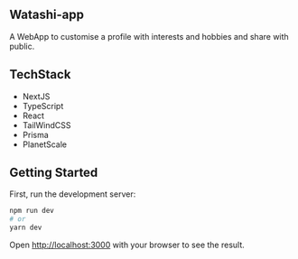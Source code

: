 ## Watashi-app

A WebApp to customise a profile with interests and hobbies and share with public.

## TechStack

- NextJS
- TypeScript
- React
- TailWindCSS
- Prisma
- PlanetScale

## Getting Started

First, run the development server:

```bash
npm run dev
# or
yarn dev
```

Open [http://localhost:3000](http://localhost:3000) with your browser to see the result.
